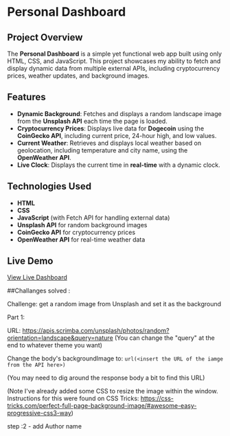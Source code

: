 # Personal Dashboard 

## Project Overview

The **Personal Dashboard** is a simple yet functional web app built using only HTML, CSS, and JavaScript. This project showcases my ability to fetch and display dynamic data from multiple external APIs, including cryptocurrency prices, weather updates, and background images.

## Features

- **Dynamic Background**: Fetches and displays a random landscape image from the **Unsplash API** each time the page is loaded.
- **Cryptocurrency Prices**: Displays live data for **Dogecoin** using the **CoinGecko API**, including current price, 24-hour high, and low values.
- **Current Weather**: Retrieves and displays local weather based on geolocation, including temperature and city name, using the **OpenWeather API**.
- **Live Clock**: Displays the current time in **real-time** with a dynamic clock.

## Technologies Used

- **HTML**
- **CSS**
- **JavaScript** (with Fetch API for handling external data)
- **Unsplash API** for random background images
- **CoinGecko API** for cryptocurrency prices
- **OpenWeather API** for real-time weather data

## Live Demo

[View Live Dashboard](https://nishi-chrome-dashboard.netlify.app/) <!-- Replace with actual link -->


##Challanges solved :





Challenge: get a random image from Unsplash and set it as the background

Part 1:

URL: https://apis.scrimba.com/unsplash/photos/random?orientation=landscape&query=nature
(You can change the "query" at the end to whatever theme you want)

Change the body's backgroundImage to:
`url(<insert the URL of the iamge from the API here>)`

(You may need to dig around the response body a bit to find this URL)

(Note I've already added some CSS to resize the image within the window.
Instructions for this were found on CSS Tricks:
https://css-tricks.com/perfect-full-page-background-image/#awesome-easy-progressive-css3-way)

step :2 - add Author name
